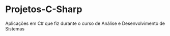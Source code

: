 # Projetos-C-Sharp
Aplicações em C# que fiz durante o curso de Análise e Desenvolvimento de Sistemas
